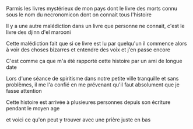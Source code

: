 Parmis les livres mystérieux de mon pays dont le livre des morts connu sous le nom du necronomicon dont on connait tous l'histoire

Il y a une autre malédiction dans un livre que personne ne connait, c'est le livre des djinn d'el marooni

Cette malédiction fait que si ce livre est lu par quelqu'un il commence alors à voir des choses bizarres et entendre des voix et j'en passe encore

C'est comme ça que m'a été rapporté cette histoire par un ami de longue date

Lors d'une séance de spiritisme dans notre petite ville tranquille et sans problèmes, il me l'a confié en me prévenant qu'il faut absolument que je fasse attention

Cette histoire est arrivée à plusieures personnes depuis son écriture pendant le moyen age

et voici ce qu'on peut y trouver avec une prière juste en bas

